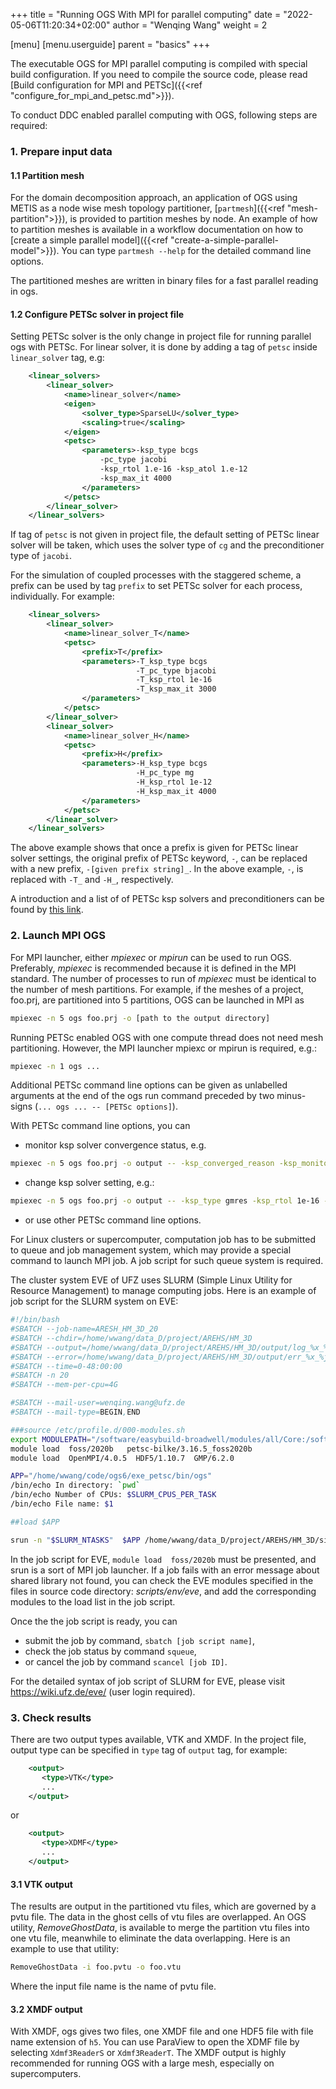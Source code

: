 +++
title = "Running OGS With MPI for parallel computing"
date = "2022-05-06T11:20:34+02:00"
author = "Wenqing Wang"
weight = 2

[menu]
  [menu.userguide]
    parent = "basics"
+++

The executable OGS for MPI parallel computing is compiled with special
 build configuration. If you need to compile the source code, please read
 [Build configuration for MPI and PETSc]({{<ref "configure_for_mpi_and_petsc.md">}}).

To conduct DDC enabled parallel computing with OGS, following steps are required:

### 1. Prepare input data

#### 1.1 Partition mesh

For the domain decomposition approach, an application of OGS using METIS as a node wise
 mesh topology partitioner, [`partmesh`]({{<ref
"mesh-partition">}}), is provided to partition meshes by node. An example of how
 to partition meshes is available in a workflow documentation on how to [create a simple parallel model]({{<ref
"create-a-simple-parallel-model">}}). You can type `partmesh --help` for the detailed
command line options.

The partitioned meshes are written in binary files for a fast parallel reading
 in ogs.

#### 1.2 Configure PETSc solver in project file

Setting  PETSc solver is the only change in project file for running parallel ogs with PETSc.
For linear solver, it is done by adding a tag of `petsc` inside `linear_solver` tag,
 e.g:

```xml
    <linear_solvers>
        <linear_solver>
            <name>linear_solver</name>
            <eigen>
                <solver_type>SparseLU</solver_type>
                <scaling>true</scaling>
            </eigen>
            <petsc>
                <parameters>-ksp_type bcgs
                    -pc_type jacobi
                    -ksp_rtol 1.e-16 -ksp_atol 1.e-12
                    -ksp_max_it 4000
                </parameters>
            </petsc>
        </linear_solver>
    </linear_solvers>
```

If tag of `petsc` is not given in project file, the default setting of PETSc
 linear solver will be taken, which uses the solver type of `cg` and
 the preconditioner type of `jacobi`.

For the simulation of coupled processes with the staggered scheme, a prefix
can be used by tag `prefix` to set PETSc solver for each process, individually.
 For example:

```xml
    <linear_solvers>
        <linear_solver>
            <name>linear_solver_T</name>
            <petsc>
                <prefix>T</prefix>
                <parameters>-T_ksp_type bcgs
                            -T_pc_type bjacobi
                            -T_ksp_rtol 1e-16
                            -T_ksp_max_it 3000
                </parameters>
            </petsc>
        </linear_solver>
        <linear_solver>
            <name>linear_solver_H</name>
            <petsc>
                <prefix>H</prefix>
                <parameters>-H_ksp_type bcgs
                            -H_pc_type mg
                            -H_ksp_rtol 1e-12
                            -H_ksp_max_it 4000
                </parameters>
            </petsc>
        </linear_solver>
    </linear_solvers>
```

The above example shows that once a prefix is given for PETSc linear solver
 settings, the original prefix of PETSc
 keyword, `-`, can be replaced with a new prefix, `-[given prefix string]_`. In the
above example, `-`, is replaced with `-T_` and `-H_`, respectively.

A introduction and a list of of PETSc ksp solvers and preconditioners can be found by
[this link](https://petsc.org/main/docs/manual/ksp/).

### 2. Launch MPI OGS

For MPI launcher, either *mpiexec* or *mpirun* can be used to run OGS.
 Preferably, *mpiexec* is recommended because it is defined in the MPI standard.
The number of processes to run of *mpiexec* must be identical to the number of
 mesh partitions.
For example, if the meshes of a project, foo.prj, are partitioned into 5 partitions,
 OGS can be launched in MPI as

```bash
mpiexec -n 5 ogs foo.prj -o [path to the output directory]
```

Running PETSc enabled OGS with one compute thread does not need mesh partitioning.
 However, the MPI launcher mpiexc or mpirun is required, e.g.:

```bash
mpiexec -n 1 ogs ...
```

Additional PETSc command line options can be given as unlabelled arguments at the end of the ogs run command preceded by two minus-signs
(`... ogs ... -- [PETSc options]`).

With  PETSc command line options, you can

* monitor ksp solver convergence status, e.g.

```bash
mpiexec -n 5 ogs foo.prj -o output -- -ksp_converged_reason -ksp_monitor_true_residual
```

* change ksp solver setting, e.g.:

```bash
mpiexec -n 5 ogs foo.prj -o output -- -ksp_type gmres -ksp_rtol 1e-16 -ksp_max_it 2000
```

* or use other PETSc command line options.

For Linux clusters or supercomputer, computation job has to be submitted to
 queue and job management system, which may provide a special command to
 launch MPI job. A job script for such
 queue system is required.

The cluster system EVE of UFZ uses SLURM
 (Simple Linux Utility for Resource Management) to manage computing jobs.
Here is an example of job script for the SLURM system on EVE:

```bash
#!/bin/bash
#SBATCH --job-name=ARESH_HM_3D_20
#SBATCH --chdir=/home/wwang/data_D/project/AREHS/HM_3D
#SBATCH --output=/home/wwang/data_D/project/AREHS/HM_3D/output/log_%x_%j.txt
#SBATCH --error=/home/wwang/data_D/project/AREHS/HM_3D/output/err_%x_%j.txt
#SBATCH --time=0-48:00:00
#SBATCH -n 20
#SBATCH --mem-per-cpu=4G

#SBATCH --mail-user=wenqing.wang@ufz.de
#SBATCH --mail-type=BEGIN,END

###source /etc/profile.d/000-modules.sh
export MODULEPATH="/software/easybuild-broadwell/modules/all/Core:/software/modulefiles"
module load  foss/2020b   petsc-bilke/3.16.5_foss2020b
module load  OpenMPI/4.0.5  HDF5/1.10.7  GMP/6.2.0

APP="/home/wwang/code/ogs6/exe_petsc/bin/ogs"
/bin/echo In directory: `pwd`
/bin/echo Number of CPUs: $SLURM_CPUS_PER_TASK
/bin/echo File name: $1

##load $APP

srun -n "$SLURM_NTASKS"  $APP /home/wwang/data_D/project/AREHS/HM_3D/simHM_glaciation.prj -o /home/wwang/data_D/project/AREHS/HM_3D/output
```

In the job script for EVE, `module load  foss/2020b` must be presented, and
 srun is a sort of MPI job launcher.
 If a job fails with an error message about shared library not found, you can check
 the EVE modules specified in the files in source code directory:
 *scripts/env/eve*, and add the corresponding modules to the load list
in the job script.

Once the the job script is ready, you can

* submit the job by command, `sbatch [job script name]`,
* check the job status by command `squeue`,
* or cancel the job by command `scancel [job ID]`.

For the detailed syntax of job script of SLURM for EVE, please visit <https://wiki.ufz.de/eve/>
(user login required).

### 3. Check results

There are two output types available, VTK and XMDF.
In the project file, output type can be specified in `type` tag of `output` tag,
for example:

```xml
    <output>
       <type>VTK</type>
       ...
    </output>
```

or

```xml
    <output>
       <type>XDMF</type>
       ...
    </output>
```

#### 3.1 VTK output

The results are output in the partitioned vtu files, which are governed by
 a pvtu file. The data in the ghost cells of vtu files are overlapped.
An OGS utility, *RemoveGhostData*, is available to merge the partition vtu files into one vtu file,
meanwhile to eliminate the data overlapping. Here is an example to use that utility:

```bash
RemoveGhostData -i foo.pvtu -o foo.vtu
```

Where the input file name is the name of pvtu file.

#### 3.2 XMDF output

With XMDF, ogs gives two files, one XMDF file and one HDF5 file with file name
 extension of `h5`. You can use ParaView to open the XDMF file by selecting
 `Xdmf3ReaderS` or `Xdmf3ReaderT`. The XMDF output is highly recommended for
  running OGS with a large mesh, especially on supercomputers.
